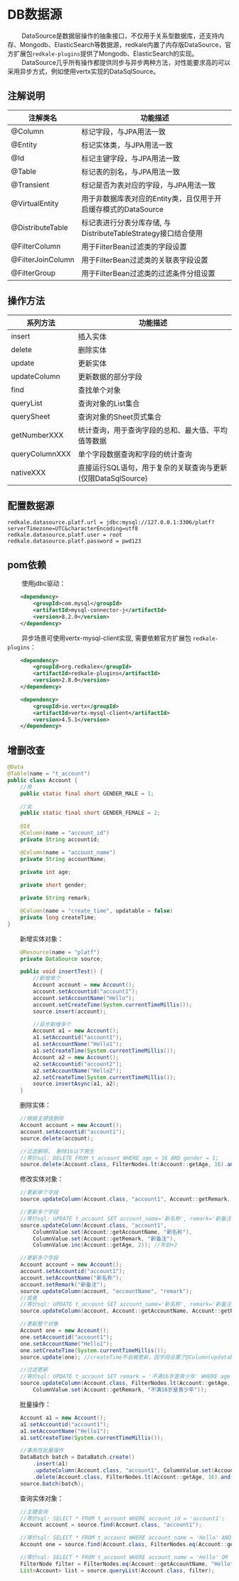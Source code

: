 # DB数据源
&emsp;&emsp; DataSource是数据层操作的抽象接口，不仅用于关系型数据库，还支持内存、Mongodb、ElasticSearch等数据源，redkale内置了内存版DataSource，官方扩展包```redkale-plugins```提供了Mongodb、ElasticSearch的实现。<br>
&emsp;&emsp; DataSource几乎所有操作都提供同步与异步两种方法，对性能要求高的可以采用异步方式，例如使用vertx实现的DataSqlSource。
## 注解说明
 |注解类名 | 功能描述|
 | --- | --- |
 |@Column |标记字段，与JPA用法一致 |
 |@Entity |标记实体类，与JPA用法一致 |
 |@Id |标记主键字段，与JPA用法一致 |
 |@Table |标记表的别名，与JPA用法一致 |
 |@Transient |标记是否为表对应的字段，与JPA用法一致 |
 |@VirtualEntity |用于非数据库表对应的Entity类，且仅用于开启缓存模式的DataSource |
 |@DistributeTable |标记表进行分表分库存储, 与DistributeTableStrategy接口结合使用 |
 |@FilterColumn |用于FilterBean过滤类的字段设置 |
 |@FilterJoinColumn |用于FilterBean过滤类的关联表字段设置 |
 |@FilterGroup  | 用于FilterBean过滤类的过滤条件分组设置 |

## 操作方法
 |系列方法 | 功能描述|
 | --- | --- |
 |insert |插入实体 |
 |delete |删除实体 |
 |update |更新实体 |
 |updateColumn |更新数据的部分字段 |
 |find |查找单个对象 |
 |queryList |查询对象的List集合 |
 |querySheet |查询对象的Sheet页式集合 |
 |getNumberXXX |统计查询，用于查询字段的总和、最大值、平均值等数据 |
 |queryColumnXXX |单个字段数据查询和字段的统计查询 |
 |nativeXXX |直接运行SQL语句，用于复杂的关联查询与更新(仅限DataSqlSource) |

## 配置数据源
```properties
redkale.datasource.platf.url = jdbc:mysql://127.0.0.1:3306/platf?serverTimezone=UTC&characterEncoding=utf8
redkale.datasource.platf.user = root
redkale.datasource.platf.password = pwd123
```

## pom依赖
&emsp;&emsp; 使用jdbc驱动：
```xml
    <dependency>
        <groupId>com.mysql</groupId>
        <artifactId>mysql-connector-j</artifactId>
        <version>8.2.0</version>
    </dependency> 
```

&emsp;&emsp; 异步场景可使用vertx-mysql-client实现, 需要依赖官方扩展包 ```redkale-plugins```：
```xml
    <dependency>
        <groupId>org.redkalex</groupId>
        <artifactId>redkale-plugins</artifactId>
        <version>2.8.0</version>
    </dependency> 

    <dependency>
        <groupId>io.vertx</groupId>
        <artifactId>vertx-mysql-client</artifactId>
        <version>4.5.1</version>
    </dependency>
```

## 增删改查
```java
@Data
@Table(name = "t_account")
public class Account {
    //男
    public static final short GENDER_MALE = 1;

    //女
    public static final short GENDER_FEMALE = 2;
    
    @Id
    @Column(name = "account_id")
    private String accountid;

    @Column(name = "account_name")
    private String accountName;

    private int age;
    
    private short gender;

    private String remark;

    @Column(name = "create_time", updatable = false)
    private long createTime;
}
```

&emsp;&emsp;新增实体对象：
```java
    @Resource(name = "platf")
    private DataSource source;

    public void insertTest() {
        //新增单个
        Account account = new Account();
        account.setAccountid("account1");
        account.setAccountName("Hello");
        account.setCreateTime(System.currentTimeMillis());
        source.insert(account);

        //异步新增多个
        Account a1 = new Account();
        a1.setAccountid("account1");
        a1.setAccountName("Hello1");
        a1.setCreateTime(System.currentTimeMillis());
        Account a2 = new Account();
        a2.setAccountid("account2");
        a2.setAccountName("Hello2");
        a2.setCreateTime(System.currentTimeMillis());
        source.insertAsync(a1, a2);
    }
```

&emsp;&emsp;删除实体：
```java
    //根据主键值删除
    Account account = new Account();
    account.setAccountid("account1");
    source.delete(account);

    //过滤删除， 删除16以下男生
    //等价sql: DELETE FROM t_account WHERE age < 16 AND gender = 1;
    source.delete(Account.class, FilterNodes.lt(Account::getAge, 16).and("gender", GENDER_MALE));
```

&emsp;&emsp;修改实体对象：
```java
    //更新单个字段
    source.updateColumn(Account.class, "account1", Account::getRemark, "新备注");

    //更新多个字段
    //等价sql: UPDATE t_account SET account_name='新名称', remark='新备注', age=age+2 WHERE account_id='account1';
    source.updateColumn(Account.class, "account1",
        ColumnValue.set(Account::getAccountName, "新名称"),
        ColumnValue.set(Account::getRemark, "新备注"),
        ColumnValue.inc(Account::getAge, 2)); //年龄+2

    //更新多个字段
    Account account = new Account();
    account.setAccountid("account1");
    account.setAccountName("新名称");
    account.setRemark("新备注");
    source.updateColumn(account, "accountName", "remark");
    //或者
    //等价sql: UPDATE t_account SET account_name='新名称', remark='新备注' WHERE account_id='account1';
    source.updateColumn(account, Account::getAccountName, Account::getRemark);

    //更新整个对象
    Account one = new Account();
    one.setAccountid("account1");
    one.setAccountName("Hello1");
    one.setCreateTime(System.currentTimeMillis());
    source.update(one); //createTime不会被更新，因字段设置了@Column(updatable=false)

    //过滤更新
    //等价sql: UPDATE t_account SET remark = '不满16岁是青少年' WHERE age < 16;
    source.updateColumn(Account.class, FilterNodes.lt(Account::getAge, 16),
        ColumnValue.set(Account::getRemark, "不满16岁是青少年"));
```

&emsp;&emsp;批量操作：
```java
    Account a1 = new Account();
    a1.setAccountid("account1");
    a1.setAccountName("Hello1");
    a1.setCreateTime(System.currentTimeMillis());

    //事务性批量操作
    DataBatch batch = DataBatch.create()
        .insert(a1)
        .updateColumn(Account.class, "account1", ColumnValue.set(Account::getRemark, "不满16岁是青少年"))
        .delete(Account.class, FilterNodes.lt(Account::getAge, 16).and("gender", GENDER_MALE));
    source.batch(batch);
```

&emsp;&emsp;查询实体对象：
```java
    //主键查询
    //等价sql: SELECT * FROM t_account WHERE account_id = 'account1';
    Account account = source.find(Account.class, "account1");

    //等价sql: SELECT * FROM t_account WHERE account_name = 'Hello' AND age = 18 LIMIT 1;
    Account one = source.find(Account.class, FilterNodes.eq(Account::getAccountName, "Hello").and(Account::getAge, 18));

    //等价sql: SELECT * FROM t_account WHERE account_name = 'Hello' OR age = 18;
    FilterNode filter = FilterNodes.eq(Account::getAccountName, "Hello").or(Account::getAge, 18);
    List<Account> list = source.queryList(Account.class, filter);

```